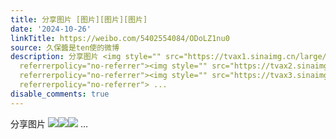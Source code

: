 ```yaml
---
title: 分享图片 [图片][图片][图片]
date: '2024-10-26'
linkTitle: https://weibo.com/5402554084/ODoLZ1nu0
source: 久保醬是ten使的微博
description: 分享图片 <img style="" src="https://tvax1.sinaimg.cn/large/005TCz76gy1hv0bgyd42sj30wh0l1764.jpg"
  referrerpolicy="no-referrer"><img style="" src="https://tvax2.sinaimg.cn/large/005TCz76gy1hv0bh06c5cj30wh0lmq5k.jpg"
  referrerpolicy="no-referrer"><img style="" src="https://tvax3.sinaimg.cn/large/005TCz76gy1hv0bh0lv5sj318z0u0dik.jpg"
  referrerpolicy="no-referrer"> ...
disable_comments: true
---
```

分享图片 <img style="" src="https://tvax1.sinaimg.cn/large/005TCz76gy1hv0bgyd42sj30wh0l1764.jpg" referrerpolicy="no-referrer"><img style="" src="https://tvax2.sinaimg.cn/large/005TCz76gy1hv0bh06c5cj30wh0lmq5k.jpg" referrerpolicy="no-referrer"><img style="" src="https://tvax3.sinaimg.cn/large/005TCz76gy1hv0bh0lv5sj318z0u0dik.jpg" referrerpolicy="no-referrer"> ...